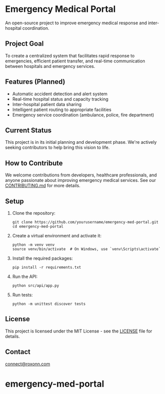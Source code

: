 # Emergency Medical Portal

An open-source project to improve emergency medical response and inter-hospital coordination.

## Project Goal

To create a centralized system that facilitates rapid response to emergencies, efficient patient transfer, and real-time communication between hospitals and emergency services.

## Features (Planned)

- Automatic accident detection and alert system
- Real-time hospital status and capacity tracking
- Inter-hospital patient data sharing
- Intelligent patient routing to appropriate facilities
- Emergency service coordination (ambulance, police, fire department)

## Current Status

This project is in its initial planning and development phase. We're actively seeking contributors to help bring this vision to life.

## How to Contribute

We welcome contributions from developers, healthcare professionals, and anyone passionate about improving emergency medical services. See our [CONTRIBUTING.md](CONTRIBUTING.md) for more details.

## Setup

1. Clone the repository:
   ```
   git clone https://github.com/yourusername/emergency-med-portal.git
   cd emergency-med-portal
   ```

2. Create a virtual environment and activate it:
   ```
   python -m venv venv
   source venv/bin/activate  # On Windows, use `venv\Scripts\activate`
   ```

3. Install the required packages:
   ```
   pip install -r requirements.txt
   ```

4. Run the API:
   ```
   python src/api/app.py
   ```

5. Run tests:
   ```
   python -m unittest discover tests
   ```

## License

This project is licensed under the MIT License - see the [LICENSE](LICENSE) file for details.

## Contact

connect@roxonn.com
# emergency-med-portal 
